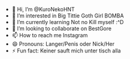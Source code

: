 - 👋 Hi, I’m @KuroNekoHNT
- 👀 I’m interested in Big Tittie Goth Girl BOMBA
- 🌱 I’m currently learning Not no Kill myself :^D
- 💞️ I’m looking to collaborate on BestGore
- 📫 How to reach me Instagram
- 😄 Pronouns: Langer/Penis oder Nick/Her
- ⚡ Fun fact: Keiner sauft mich unter tisch alla

<!---
KuroNekoHNT/KuroNekoHNT is a ✨ special ✨ repository because its `README.md` (this file) appears on your GitHub profile.
You can click the Preview link to take a look at your changes.
--->
